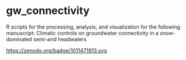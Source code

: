 # gw_connectivity


R scripts for the processing, analysis, and visualization for the following manuscript: Climatic controls on groundwater connectivity in a snow-dominated semi-arid headwaters


https://zenodo.org/badge/1011471913.svg
